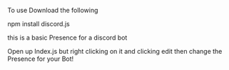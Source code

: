 To use Download the following

npm install discord.js

this is a basic Presence for a discord bot

Open up Index.js but right clicking on it and clicking edit then change the Presence for your Bot!
